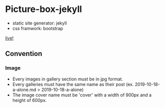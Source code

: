 # Picture-box-jekyll

- static site generator: jekyll
- css framwork: bootstrap 

[live!](https://natthamonng.github.io/picture-box-jekyll/)

## Convention

### Image
- Every images in gallery section must be in jpg format.
- Every galleries must have the same name as their post (ex. 2019-10-18-a-alone.md > 2019-10-18-a-alone) 
- The image cover name must be 'cover' with a width of 900px and a height of 600px.
